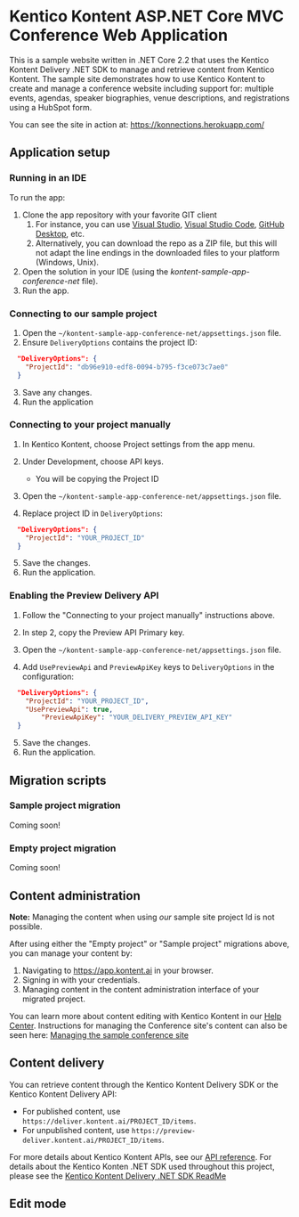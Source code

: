 # Kentico Kontent ASP.NET Core MVC Conference Web Application

This is a sample website written in .NET Core 2.2 that uses the Kentico Kontent Delivery .NET SDK to manage and retrieve content from Kentico Kontent. 
The sample site demonstrates how to use Kentico Kontent to create and manage a conference website including support for: multiple events, agendas, speaker biographies, venue descriptions, and registrations using a HubSpot form.

You can see the site in action at: https://konnections.herokuapp.com/

## Application setup

### Running in an IDE

To run the app:
1. Clone the app repository with your favorite GIT client
   1. For instance, you can use [Visual Studio](https://www.visualstudio.com/vs/), [Visual Studio Code](https://code.visualstudio.com/), [GitHub Desktop](https://desktop.github.com/), etc.
   1. Alternatively, you can download the repo as a ZIP file, but this will not adapt the line endings in the downloaded files to your platform (Windows, Unix).
1. Open the solution in your IDE (using the _kontent-sample-app-conference-net_ file).
1. Run the app.

### Connecting to our sample project

1. Open the `~/kontent-sample-app-conference-net/appsettings.json` file.
2. Ensure `DeliveryOptions` contains the project ID:

```json
  "DeliveryOptions": {
    "ProjectId": "db96e910-edf8-0094-b795-f3ce073c7ae0"
  }
```
3. Save any changes.
4. Run the application

### Connecting to your project manually

1. In Kentico Kontent, choose Project settings from the app menu.
2. Under Development, choose API keys.
    * You will be copying the Project ID
    
3. Open the `~/kontent-sample-app-conference-net/appsettings.json` file.
4. Replace project ID in `DeliveryOptions`:

```json
  "DeliveryOptions": {
    "ProjectId": "YOUR_PROJECT_ID"
  }
```
5. Save the changes.
6. Run the application.

### Enabling the Preview Delivery API

1. Follow the "Connecting to your project manually" instructions above.
2. In step 2, copy the Preview API Primary key.
    
3. Open the `~/kontent-sample-app-conference-net/appsettings.json` file.
4. Add `UsePreviewApi` and `PreviewApiKey` keys to `DeliveryOptions` in the configuration:

```json
  "DeliveryOptions": {
    "ProjectId": "YOUR_PROJECT_ID",
    "UsePreviewApi": true,
		"PreviewApiKey": "YOUR_DELIVERY_PREVIEW_API_KEY"
  }
```
5. Save the changes.
6. Run the application.

## Migration scripts

### Sample project migration

Coming soon!

### Empty project migration

Coming soon!

## Content administration

**Note:** Managing the content when using *our* sample site project Id is not possible.

After using either the "Empty project" or "Sample project" migrations above, you can manage your content by: 

1. Navigating to <https://app.kontent.ai> in your browser.
2. Signing in with your credentials.
3. Managing content in the content administration interface of your migrated project.

You can learn more about content editing with Kentico Kontent in our [Help Center](https://docs.kontent.ai/).
Instructions for managing the Conference site's content can also be seen here: [Managing the sample conference site](https://github.com/kentico-michaelb/kontent-sample-app-conference-net/wiki/Managing-the-sample-conference-site)

## Content delivery

You can retrieve content through the Kentico Kontent Delivery SDK or the Kentico Kontent Delivery API:

* For published content, use `https://deliver.kontent.ai/PROJECT_ID/items`.
* For unpublished content, use `https://preview-deliver.kontent.ai/PROJECT_ID/items`.

For more details about Kentico Kontent APIs, see our [API reference](https://docs.kontent.ai/reference/kentico-kontent-apis-overview).
For details about the Kentico Konten .NET SDK used throughout this project, please see the [Kentico Kontent Delivery .NET SDK ReadMe](https://github.com/Kentico/kontent-delivery-sdk-net#kentico-kontent-delivery-net-sdk)

## Edit mode
